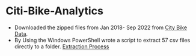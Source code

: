 # Citi-Bike-Analytics

* Downloaded the zipped files from Jan 2018- Sep 2022 from [City Bike Data](https://ride.citibikenyc.com/system-data).
* By Using the Windows PowerShell wrote a script to extract 57 csv files directly to a folder. [Extraction Process](https://www.howtogeek.com/670314/how-to-zip-and-unzip-files-using-powershell/) 
